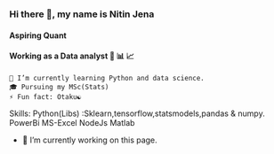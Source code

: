 ### Hi there 👋, my name is Nitin Jena
#### Aspiring Quant
#### Working as a Data analyst 🧾 📊 📈
    🌱 I’m currently learning Python and data science.
    🎓 Pursuing my MSc(Stats)
    ⚡ Fun fact: Otaku☯️


Skills: 
Python(Libs) :Sklearn,tensorflow,statsmodels,pandas & numpy.
PowerBi
MS-Excel
NodeJs
Matlab

- 🔭 I’m currently working on this page. 
